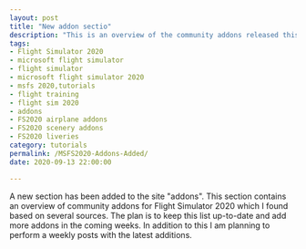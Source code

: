 ```yaml
---
layout: post
title: "New addon sectio"
description: "This is an overview of the community addons released this week for Flight Simulator 2020"
tags:
- Flight Simulator 2020
- microsoft flight simulator
- flight simulator
- microsoft flight simulator 2020
- msfs 2020,tutorials
- flight training
- flight sim 2020
- addons
- FS2020 airplane addons
- FS2020 scenery addons
- FS2020 liveries
category: tutorials
permalink: /MSFS2020-Addons-Added/
date: 2020-09-13 22:00:00

---
```


A new section has been added to the site "addons". This section contains an overview of community addons for Flight Simulator 2020 which I found based on several sources.
The plan is to keep this list up-to-date and add more addons in the coming weeks.
In addition to this I am planning to perform a weekly posts with the latest additions.